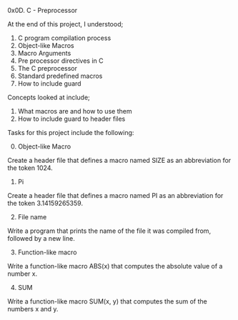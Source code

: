 0x0D. C - Preprocessor


At the end of this project, I understood;

1. C program compilation process
2. Object-like Macros
3. Macro Arguments
4. Pre processor directives in C
5. The C preprocessor
6. Standard predefined macros
7. How to include guard


Concepts looked at include;

1. What macros are and how to use them
2. How to include guard to header files



Tasks for this project include the following:

0. Object-like Macro

Create a header file that defines a macro named SIZE as an abbreviation for the token 1024.



1. Pi

Create a header file that defines a macro named PI as an abbreviation for the token 3.14159265359.



2. File name

Write a program that prints the name of the file it was compiled from, followed by a new line.



3. Function-like macro

Write a function-like macro ABS(x) that computes the absolute value of a number x.



4. SUM

Write a function-like macro SUM(x, y) that computes the sum of the numbers x and y.

